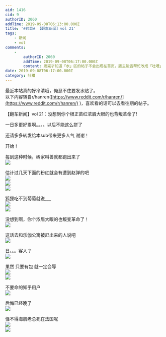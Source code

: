 ```yaml
---
aid: 1416
cid: 9
authorID: 2060
addTime: 2019-09-08T06:13:00.000Z
title: '#转载# 【翻车新闻】vol 21'
tags:
    - 新闻
    - vol
comments:
    -
        authorID: 2060
        addTime: 2019-09-08T06:17:00.000Z
        content: 发完才知道「水」区的帖子不会出现在首页，版主能否帮忙改成「吐嘈」
date: 2019-09-08T06:17:00.000Z
category: 吐槽
---
```


最近本站真的好冷清哦，俺忍不住要发水贴了。  
以下内容转自r/hanren([https://www.reddit.com/r/hanren/](https://www.reddit.com/r/hanren/) )，喜欢看的话可以去看往期的帖子。

【翻车新闻】vol 21：没想到你个根正苗红浓眉大眼的也背叛革命了!

一日多更好累啊。。。。以后不能这么拼了

还请多多转发给本sub带来更多人气 谢谢！

开始！

每到这种时候，砖家叫兽就都跑出来了  
![](https://i.redd.it/imj8ku9gl6l31.jpg)

估计过几天下面的粉红就会有遭到赵弹的吧  
![](https://i.redd.it/ljlrujupl6l31.jpg)  
![](https://i.redd.it/gjkkpviql6l31.jpg)  
![](https://i.redd.it/l4bivajql6l31.jpg)

狐狸吃不到葡萄就说\_\_\_  
![](https://i.redd.it/vrxwhn5wl6l31.jpg)  
![](https://i.redd.it/wao5c36wl6l31.jpg)

没想到啊，你个浓眉大眼的也叛变革命了！  
![](https://i.redd.it/eq9swqwyl6l31.jpg)

这话去和乐伽公寓被赶出来的人说吧  
![](https://i.redd.it/isg1gno1m6l31.jpg)

日。。。客人？  
![](https://i.redd.it/163ammkdm6l31.jpg)

果然 只要有包 就一定会辱  
![](https://i.redd.it/pd2wizsem6l31.jpg)  
![](https://i.redd.it/lz8g496fm6l31.png)

不要命的知乎用户  
![](https://i.redd.it/wsnltglhm6l31.jpg)

后悔已经晚了  
![](https://i.redd.it/f2nojrdjm6l31.jpg)

怪不得海航老总死在法国呢  
![](https://i.redd.it/nh40ga6pm6l31.jpg)  
![](https://i.redd.it/o3qtp50nm6l31.jpg)
